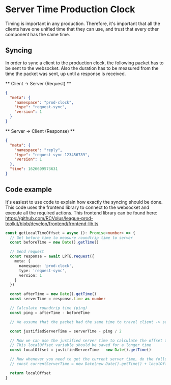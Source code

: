 # Server Time Production Clock

Timing is important in any production. Therefore, it's important that all the clients have one unified time that they can use, and trust that every other component has the same time.

## Syncing

In order to sync a client to the production clock, the following packet has to be sent to the websocket. Also the duration has to be measured from the time the packet was sent, up until a response is received.

** Client -> Server (Request) **

```json
{
  "meta": {
    "namespace": "prod-clock",
    "type": "request-sync",
    "version": 1
  }
}
```

** Server -> Client (Response) **

```json
{
  "meta": {
    "namespace": "reply",
    "type": "request-sync-123456789",
    "version": 1
  },
  "time": 1626699573631
}
```

## Code example

It's easiest to use code to explain how exactly the syncing should be done. This code uses the frontend library to connect to the websocket and execute all the required actions. This frontend library can be found here: https://github.com/RCVolus/league-prod-toolkit/blob/develop/frontend/frontend-lib.ts

```typescript
const getLocalTimeOffset = async (): Promise<number> => {
  // Get before time to measure roundtrip time to server
  const beforeTime = new Date().getTime()

  // Send request
  const response = await LPTE.request({
    meta: {
      namespace: 'prod-clock',
      type: 'request-sync',
      version: 1
    }
  })

  const afterTime = new Date().getTime()
  const serverTime = response.time as number

  // Calculate roundtrip time (ping)
  const ping = afterTime - beforeTime

  // We assume that the packet had the same time to travel client -> server, as it travels server -> client. Thus we have to remove half of the ping time from the server time to justify it correctly

  const justifiedServerTime = serverTime - ping / 2

  // Now we can use the justified server time to calculate the offset to the local clock.
  // This localOffset variable should be saved for a longer time
  const localOffset = justifiedServerTime - new Date().getTime()

  // Now whenever you need to get the current server time, do the following:
  // const currentServerTime = new Date(new Date().getTime() + localOffset);

  return localOffset
}
```
